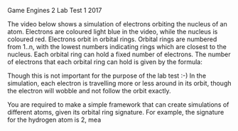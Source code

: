 Game Engines 2 Lab Test 1 2017

The video below shows a simulation of electrons orbiting the nucleus of an atom. Electrons are coloured light blue in the video, while the nucleus is coloured red. Electrons orbit in orbital rings. Orbital rings are  numbered from 1..n, with the lowest numbers indicating rings which are closest to the nucleus. Each orbital ring can hold a fixed number of electrons. The number of electrons that each orbital ring can hold is given by the formula:

Though this is not important for the purpose of the lab test :-) In the simulation, each electron is travelling more or less around in its orbit, though the electron will wobble and not follow the orbit exactly. 

You are required to make a simple framework that can create simulations of different atoms, given its orbital ring signature. For example, the signature for the hydrogen atom is 2, mea